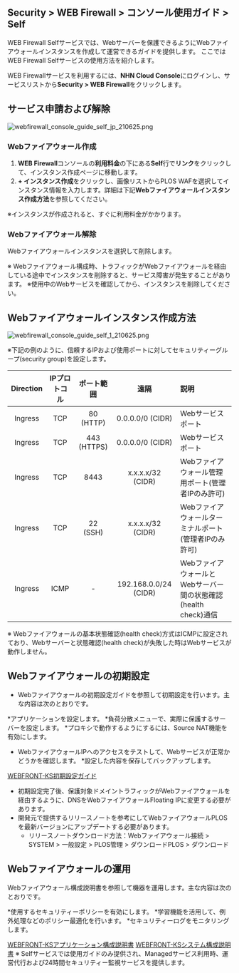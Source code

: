 ## Security > WEB Firewall > コンソール使用ガイド > Self

WEB Firewall Selfサービスでは、Webサーバーを保護できるようにWebファイアウォールインスタンスを作成して運営できるガイドを提供します。
ここではWEB Firewall Selfサービスの使用方法を紹介します。

WEB Firewallサービスを利用するには、**NHN Cloud Console**にログインし、サービスリストから**Security > WEB Firewall**をクリックします。

## サービス申請および解除

![webfirewall_console_guide_self_jp_210625.png](https://static.toastoven.net/prod_web_firewall/webfirewall_console_guide_self_jp_220613.png)

### Webファイアウォール作成

1. **WEB Firewall**コンソールの**利用料金**の下にある**Self**行で**リンク**をクリックして、インスタンス作成ページに移動します。
2. **+ インスタンス作成**をクリックし、画像リストからPLOS WAFを選択してインスタンス情報を入力します。詳細は下記**Webファイアウォールインスタンス作成方法**を参照してください。

※インスタンスが作成されると、すぐに利用料金がかかります。

### Webファイアウォール解除

Webファイアウォールインスタンスを選択して削除します。

※ Webファイアウォール構成時、トラフィックがWebファイアウォールを経由している途中でインスタンスを削除すると、サービス障害が発生することがあります。
※使用中のWebサービスを確認してから、インスタンスを削除してください。

## Webファイアウォールインスタンス作成方法

![webfirewall_console_guide_self_1_210625.png](https://static.toastoven.net/prod_web_firewall/webfirewall_console_guide_self_1_220523.png)

※下記の例のように、信頼するIPおよび使用ポートに対してセキュリティーグループ(security group)を設定します。

| Direction | IPプロトコル | ポート範囲 | 遠隔 | 説明 |
| :-------: | :-----: | :---: | :---: | :--- |
| Ingress | TCP | 80 (HTTP) | 0.0.0.0/0 (CIDR) | Webサービスポート |
| Ingress | TCP | 443 (HTTPS) | 0.0.0.0/0 (CIDR) | Webサービスポート |
| Ingress | TCP | 8443 | x.x.x.x/32 (CIDR) | Webファイアウォール管理用ポート(管理者IPのみ許可) |
| Ingress | TCP | 22 (SSH) | x.x.x.x/32 (CIDR) | Webファイアウォールターミナルポート(管理者IPのみ許可) |
| Ingress | ICMP | - | 192.168.0.0/24 (CIDR) | WebファイアウォールとWebサーバー間の状態確認(health check)通信 |

※ Webファイアウォールの基本状態確認(health check)方式はICMPに設定されており、Webサーバーと状態確認(health check)が失敗した時はWebサービスが動作しません。

## Webファイアウォールの初期設定

* Webファイアウォールの初期設定ガイドを参照して初期設定を行います。主な内容は次のとおりです。

 *アプリケーションを設定します。
 *負荷分散メニューで、実際に保護するサーバーを設定します。
 *プロキシで動作するようにするには、Source NAT機能を有効にします。
 * WebファイアウォールIPへのアクセスをテストして、Webサービスが正常かどうかを確認します。
 *設定した内容を保存してバックアップします。

[WEBFRONT-KS初期設定ガイド](https://static.toastoven.net/prod_web_firewall/WEBFRONT-KS_초기%20설정%20가이드.pptx)
* 初期設定完了後、保護対象ドメイントラフィックがWebファイアウォールを経由するように、DNSをWebファイアウォールFloating IPに変更する必要があります。
* 開発元で提供するリリースノートを参考にしてWebファイアウォールPLOSを最新バージョンにアップデートする必要があります。
  * リリースノートダウンロード方法：Webファイアウォール接続 > SYSTEM > 一般設定 > PLOS管理 > ダウンロードPLOS > ダウンロード


## Webファイアウォールの運用

Webファイアウォール構成説明書を参照して機器を運用します。主な内容は次のとおりです。

*使用するセキュリティーポリシーを有効にします。
*学習機能を活用して、例外処理などのポリシー最適化を行います。
*セキュリティーログをモニタリングします。

[WEBFRONT-KSアプリケーション構成説明書](https://static.toastoven.net/prod_web_firewall/WEBFRONT-KS_애플리케이션%20구성%20설명서.pdf)
[WEBFRONT-KSシステム構成説明書](https://static.toastoven.net/prod_web_firewall/WEBFRONT-KS_시스템%20구성%20설명서.pdf)
※ Selfサービスでは使用ガイドのみ提供され、Managedサービス利用時、運営代行および24時間セキュリティー監視サービスを提供します。

